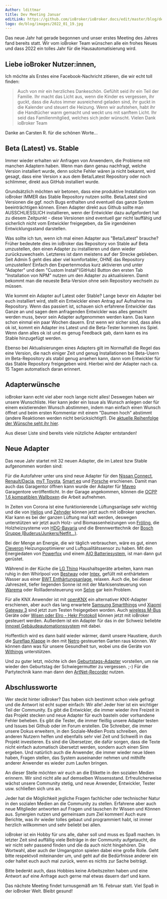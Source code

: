 ```yaml
---
Author: ldittmar
title: Dev Meeting Januar
editLink: https://github.com/ioBroker/ioBroker.docs/edit/master/blog/de/2022_01_19.md
logo: de/blog/images/2022_01_19.jpg
---
```

Das neue Jahr hat gerade begonnen und unser erstes Meeting des Jahres fand bereits statt. Wir vom ioBroker Team wünschen alle ein frohes Neues und dass 2022 ein tolles Jahr für die Hausautomatisierung wird.
<!-- ID: 526468 -->

## Liebe ioBroker Nutzer:innen,
<!-- ID: 627009 -->
Ich möchte als Erstes eine Facebook-Nachricht zitieren, die wir echt toll finden:
<!-- ID: 733354 -->

>Auch von mir ein herzliches Dankeschön. Gefühlt seid ihr ein Teil der Familie. Ihr macht das Licht aus, wenn die Kinder es vergessen, ihr guckt, dass die Autos immer ausreichend geladen sind, ihr guckt in die Kalender und steuert die Heizung. Wenn wir aufstehen, habt ihr die Handtücher warm gemacht und weckt uns mit sanftem Licht. Ihr seid das Familienmitglied, welches sich jeder wünscht. Vielen Dank ioBroker Team
<!-- ID: 195419 -->

Danke an Carsten R. für die schönen Worte...
<!-- ID: 978113 -->

## Beta (Latest) vs. Stable
<!-- ID: 69363 -->
Immer wieder erhalten wir Anfragen von Anwendern, die Probleme mit manchen Adaptern haben. Wenn man dann genau nachfragt, welche Version installiert wurde, denn solche Fehler wären ja nicht bekannt, wird gesagt, dass eine Version x aus dem Beta/Latest Repository oder noch schlimmer, direkt aus GitHub installiert wurde.
<!-- ID: 681127 -->

Grundsätzlich möchten wir betonen, dass eine produktive Installation von ioBroker IMMER das Stable Repository nutzen sollte. Beta/Latest sind Versionen die ggf. noch Bugs enthalten und eventuell das ganze System beeinträchtigen können. Einen Adapter direkt aus Github sollte man AUSSCHLIESSLICH installieren, wenn der Entwickler dazu aufgefordert hat zu diesem Zeitpunkt - diese Versionen sind eventuell gar nicht lauffähig und sicherlich nicht vom Entwickler freigegeben, da Sie irgendeinen Entwicklungsstand darstellen.
<!-- ID: 776552 -->

Was sollte ich tun, wenn ich mal einen Adapter aus "Beta/Latest" brauche?
Früher bedeutete dies im ioBroker das Repository von Stable auf Beta umzustellen, den einen Adapter zu installieren und dann wieder zurückzuwechseln. Letzteres ist dann meistens auf der Strecke geblieben. Seit Admin 5 geht dies aber viel komfortabler, OHNE das Repository umzustellen! Einfach den Expertenmodus kurz aktivieren und unter "Adapter" und dem "Custom Install"(GitHub) Button den ersten Tab "Installation von NPM" nutzen um den Adapter zu aktualisieren. Damit bekommt man die neueste Beta-Version ohne sein Repository wechseln zu müssen.
<!-- ID: 82357 -->

Wie kommt ein Adapter auf Latest oder Stable?
Lange bevor ein Adapter bei euch installiert wird, stellt ein Entwickler einen Antrag auf Aufnahme ins Repository. Wenn das passiert ist, schauen sich erfahrene Entwickler das Ganze an und sagen dem anfragenden Entwickler was alles gemacht werden muss, bevor sein Adapter aufgenommen werden kann. Das kann schon einmal ein paar Wochen dauern. Erst wenn wir sicher sind, dass alles ok ist, kommt ein Adapter ins Latest und die Beta-Tester kommen ins Spiel. Wenn dann alles ok ist und es genug Feedback gab, dann kann es ins Stable hinzugefügt werden.
<!-- ID: 607824 -->

Ebenso bei Aktualisierungen eines Adapters gilt im Normalfall die Regel das eine Version, die nach einiger Zeit und genug Installationen bei Beta-Usern im Beta-Repository als stabil genug ansehen kann, dann vom Entwickler für das Stable Repository freigegeben wird. Hierbei wird der Adapter nach ca. 15 Tagen automatisch daran erinnert.
<!-- ID: 437585 -->

## Adapterwünsche
<!-- ID: 360453 -->
ioBroker kann echt viel aber noch lange nicht alles! Deswegen haben wir unsere Wunschliste. Hier kann jeder ein Issue als Wunsch anlegen oder für einem existierenden Wunsch abstimmen, indem man einfach einen Wunsch öffnet und beim ersten Kommentar mit einem "Daumen hoch" abstimmt (andere Reaktionen werden nicht berücksichtigt!). Die [aktuelle Reihenfolge der Wünsche seht ihr hier](https://github.com/ioBroker/AdapterRequests/issues?q=is%3Aissue+is%3Aopen+sort%3Areactions-%2B1-desc).
<!-- ID: 711454 -->

Aus dieser Liste sind bereits viele nützliche Adapter entstanden!
<!-- ID: 517032 -->

## Neue Adapter
<!-- ID: 221532 -->
Das neue Jahr startet mit 32 neuen Adapter, die im Latest bzw Stable aufgenommen worden sind:
<!-- ID: 651120 -->

Für die Autofahrer unter uns sind neue Adapter für den [Nissan Connect](https://github.com/TA2k/ioBroker.nissan), [Renault/Dacia](https://github.com/TA2k/ioBroker.renault), [myT Toyota](https://github.com/TA2k/ioBroker.toyota), [Smart eq](https://github.com/TA2k/ioBroker.smart-eq) und [Porsche](https://github.com/TA2k/ioBroker.porsche) erschienen. Damit man auch das Garagentor öffnen kann wurde der Adapter für [Maveo](https://github.com/TA2k/ioBroker.maveo) Garagentore veröffentlicht. In der Garage angekommen, können die [OCPP 1.6 kompatiblen Wallboxen](https://github.com/foxriver76/ioBroker.ocpp) die Arbeit aufnehmen.
<!-- ID: 623275 -->

In Zeiten von Corona ist eine funktionierende Lüftungsanlage sehr wichtig und die von [Helios](https://github.com/iobroker-community-adapters/ioBroker.helios) und [Zehnder](https://github.com/TA2k/ioBroker.zehnder-cloud) können jetzt auch mit ioBroker sprechen. Klar kann es bei der ganzen Lüftung mal kalt werden, deswegen unterstützen wir jetzt auch Holz- und Biomassenheizungen von [Fröling](https://github.com/TA2k/ioBroker.froeling), die Holzheizsysteme von [HDG-Bavaria](https://github.com/SteMaker/ioBroker.hdg-bavaria) und die Brennwerttechnik der [Bosch Gruppe (Buderus/Junkers/Netfit...)](https://github.com/tp1de/ioBroker.ems-esp).
<!-- ID: 449710 -->

Bei der Menge an Energie, die wir täglich verbrauchen, wäre es gut, einen [Cleveron](https://github.com/iobroker-community-adapters/ioBroker.cleveron) Heizungsoptimierer und Luftqualitätssensor zu haben. Mit den Energiedaten von [Powerfox](https://github.com/Ax-LED/ioBroker.powerfox2) und einem [AIO Batteriesystem](https://github.com/Newan/ioBroker.aio), ist man dann gut gerüstet.
<!-- ID: 320667 -->

Während in der Küche die [LG Thinq](https://github.com/TA2k/ioBroker.lg-thinq) Haushaltsgeräte arbeiten, kann man ruhig in den Whirlpool von [Bestway](https://github.com/TA2k/ioBroker.bestway) oder [Intex](https://github.com/TA2k/ioBroker.intex), gefüllt mit enthärtetem Wasser aus einer [BWT Enthärtungsanlage](https://github.com/TA2k/ioBroker.bwt), relaxen. Auch die, bei dieser Jahreszeit, tiefer liegenden Sonne ist mit der Markisensteuerung von [Warema](https://github.com/TA2k/ioBroker.wmswebcontrol) oder Rollladensteuerung von [Selve](https://github.com/Rintrium/ioBroker.selverf) gar kein Problem.
<!-- ID: 179005 -->

Für alle KNX Anwender ist mit [openKNX](https://github.com/iobroker-community-adapters/ioBroker.openknx) ein alternativer KNX-Adapter erschienen, aber auch das lang erwartete [Samsung Smartthings](https://github.com/TA2k/ioBroker.smartthings) und [Xiaomi Gateway 3](https://github.com/lasthead0/ioBroker.xiaomi-gateway3) sind jetzt zum Testen freigegeben worden. Auch [wireless M-Bus](https://github.com/lvogt/ioBroker.wireless-mbus) Geräte oder [Wisen oder Elro - Hekr Protokoll](https://github.com/TA2k/ioBroker.hekr) können jetzt mit ioBroker gesteuert werden. Außerdem ist ein Adapter für das in der Schweiz beliebte [Innoxel Gebäudeautomationssystem](https://github.com/matthsc/ioBroker.innoxel) mit dabei.
<!-- ID: 472850 -->

Hoffentlich wird es dann bald wieder wärmer, damit unsere Haustiere, durch die [Sureflap Klappe](https://github.com/Sickboy78/ioBroker.sureflap) in den mit [Netro](https://github.com/realhawker/ioBroker.netro) gesteuerten Garten raus können. Wir können dann was für unsere Gesundheit tun, wobei uns die Geräte von [Withings](https://github.com/TA2k/ioBroker.withings) unterstützen.
<!-- ID: 164790 -->

Und zu guter letzt, möchte ich den [Geburtstags-Adapter](https://github.com/klein0r/ioBroker.birthdays) vorstellen, um nie wieder den Geburtstag der Schwiegermutter zu vergessen. ;-) Für die Partytechnik kann man dann den [ArtNet-Recorder](https://github.com/Bannsaenger/ioBroker.artnet-recorder) nutzen.
<!-- ID: 437833 -->

## Abschlussworte
<!-- ID: 923478 -->
Wer steckt hinter ioBroker? Das haben sich bestimmt schon viele gefragt und die Antwort ist echt super einfach: Wir alle! Jeder hier ist ein wichtiger Teil der Community. Es gibt die Entwickler, die immer wieder ihre Freizeit in das Projekt stecken und neue Adapter für euch basteln oder vorhandene Fehler beheben. Es gibt die Tester, die immer fleißig unsere Adapter testen und Issues bei Github oder im Forum erstellen. Die Schreiber, die immer unsere Dokus erweitern, in den Soziale-Medien Posts schreiben, den anderen Nutzern helfen und ebenfalls sehr viel Zeit und Schweiß in das Projekt investieren. Es sind die Übersetzer, die dafür sorgen, dass die Texte nicht einfach automatisch übersetzt werden, sondern auch einen Sinn ergeben. Und natürlich auch die Anwender, die immer wieder neue Ideen haben, Fragen stellen, das System auseinander nehmen und mithilfe anderer Anwender es wieder zum Laufen bringen.
<!-- ID: 659608 -->

An dieser Stelle möchten wir euch an die Etikette in den sozialen Medien erinnern. Wir sind nicht alle auf demselben Wissensstand. Erfreulicherweise wächst unsere Community stetig, und neue Anwender, Entwickler, Tester usw. schließen sich uns an.
<!-- ID: 767755 -->

Jeder hat die Möglichkeit jegliche Fragen fachlicher oder technischer Natur in den sozialen Medien an die Community zu stellen. Erfahrene aber auch neue Mitglieder antworten auf Fragen und tauschen ihr Wissen und Können aus. Synergien nutzen und gemeinsam zum Ziel kommen! Auch eure Berichte, was ihr wieder tolles gebaut und programmiert habt, ist immer herzlich willkommen und sehr beliebt bei allen.
<!-- ID: 928088 -->

ioBroker ist ein Hobby für uns alle, daher soll und muss es Spaß machen. In letzter Zeit sind auffällig viele Beiträge in der Community aufgetaucht, die wir nicht sehr passend finden und die da auch nicht hingehören. Die Wortwahl, aber auch der Umgangston spielen dabei eine große Rolle. Geht bitte respektvoll miteinander um, und geht auf die Bedürfnisse anderer ein oder haltet euch auch mal zurück, wenn es nichts zur Sache beiträgt.
<!-- ID: 428709 -->

Bitte bedenkt auch, dass Hobbies keine Arbeitszeiten haben und eine Antwort auf eine Anfrage auch gerne mal etwas dauern darf und kann.
<!-- ID: 75769 -->

Das nächste Meeting findet turnusgemäß am 16. Februar statt. Viel Spaß in der ioBroker Welt. Bleibt gesund!
<!-- ID: 682923 -->
